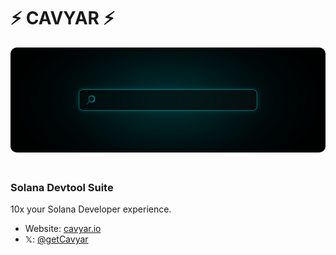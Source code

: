 # **⚡ CAVYAR ⚡**

<img src="./assets/banner.png" style="border-radius: 10px; margin-bottom:20px"/>

### Solana Devtool Suite
10x your Solana Developer experience.
- Website: <a href="https://cavyar.io">cavyar.io</a>
- 𝕏: <a href="https://twitter.com/getCavyar">@getCavyar</a>

